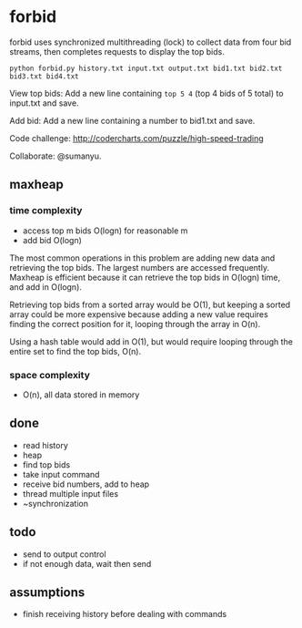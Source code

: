 forbid
======

forbid uses synchronized multithreading (lock) to collect data from four bid streams, then completes requests to display the top bids. 

`python forbid.py history.txt input.txt output.txt bid1.txt bid2.txt bid3.txt bid4.txt`

View top bids: Add a new line containing `top 5 4` (top 4 bids of 5 total) to input.txt and save.

Add bid: Add a new line containing a number to bid1.txt and save.

Code challenge: http://codercharts.com/puzzle/high-speed-trading

Collaborate: @sumanyu.

## maxheap
### time complexity
- access top m bids O(logn) for reasonable m
- add bid O(logn)

The most common operations in this problem are adding new data and retrieving the top bids. The largest numbers are accessed frequently. Maxheap is efficient because it can retrieve the top bids in O(logn) time, and add in O(logn).

Retrieving top bids from a sorted array would be O(1), but keeping a sorted array could be more expensive because adding a new value requires finding the correct position for it, looping through the array in O(n). 

Using a hash table would add in O(1), but would require looping through the entire set to find the top bids, O(n).

### space complexity
- O(n), all data stored in memory

## done
- read history
- heap
- find top bids
- take input command
- receive bid numbers, add to heap
- thread multiple input files
- ~synchronization

## todo
- send to output control
- if not enough data, wait then send

## assumptions
- finish receiving history before dealing with commands